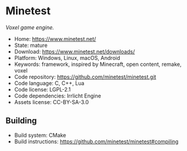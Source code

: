 # Minetest

_Voxel game engine._

- Home: https://www.minetest.net/
- State: mature
- Download: https://www.minetest.net/downloads/
- Platform: Windows, Linux, macOS, Android
- Keywords: framework, inspired by Minecraft, open content, remake, voxel
- Code repository: https://github.com/minetest/minetest.git
- Code language: C, C++, Lua
- Code license: LGPL-2.1
- Code dependencies: Irrlicht Engine
- Assets license: CC-BY-SA-3.0

## Building

- Build system: CMake
- Build instructions: https://github.com/minetest/minetest#compiling
